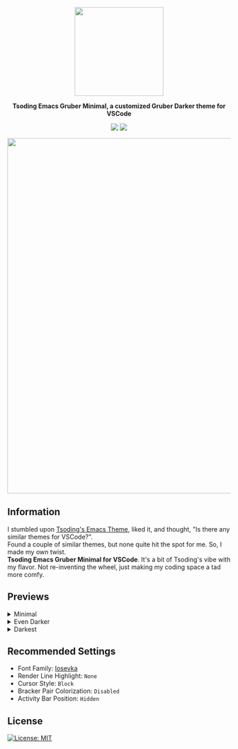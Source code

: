 <p align="center">
<img align="center" src="https://raw.githubusercontent.com/AnksioXD/Tsoding-Serene-Edition-For-VSCode/main/assets/tsgrubmin.png" width="200" height="200">
</p>
<p align="center">
  <strong>Tsoding Emacs Gruber Minimal, a customized Gruber Darker theme for VSCode</strong><br>
</p>
<p align="center">
  <img src="https://api.visitorbadge.io/api/visitors?path=https%3A%2F%2Fgithub.com%2FAnksioXD%2FTsoding-Gruber-Minimal-For-VSCode&label=Visitors&labelColor=%23697689&countColor=%23d9e3f0">
  <a href="https://discord.gg/ZXJHCa3rK8"><img src="https://img.shields.io/badge/Discord-%235865F2.svg?style=for-the-badge&logo=discord&logoColor=white"></a>
</p>
<p align="center">
  <img src="https://raw.githubusercontent.com/AnksioXD/Tsoding-Serene-Edition-For-VSCode/main/assets/preview.png" width="800">
</p>

## Information
I stumbled upon <a href="https://github.com/rexim/gruber-darker-theme">Tsoding's Emacs Theme</a>, liked it, and thought, "Is there any similar themes for VSCode?". <br> Found a couple of similar themes, but none quite hit the spot for me. So, I made my own twist. <br> **Tsoding Emacs Gruber Minimal for VSCode**. It's a bit of Tsoding's vibe with my flavor. Not re-inventing the wheel, just making my coding space a tad more comfy. <br>

## Previews
<details>
<summary>Minimal</summary>
<img src="https://raw.githubusercontent.com/AnksioXD/Tsoding-Serene-Edition-For-VSCode/main/assets/preview_min.png" width="800">
</details>

<details>
<summary>Even Darker</summary>
<img src="https://raw.githubusercontent.com/AnksioXD/Tsoding-Serene-Edition-For-VSCode/main/assets/preview_even_darker.png" width="800">
</details>

<details>
<summary>Darkest</summary>
<img src="https://raw.githubusercontent.com/AnksioXD/Tsoding-Serene-Edition-For-VSCode/main/assets/preview_darkest.png" width="800">
</details>

## Recommended Settings
- Font Family: <a href="https://github.com/ryanoasis/nerd-fonts/releases/download/v3.1.1/Iosevka.zip">Iosevka</a>
- Render Line Highlight: `None`
- Cursor Style: `Block`
- Bracker Pair Colorization: `Disabled`
- Activity Bar Position: `Hidden`

## License
[![License: MIT](https://img.shields.io/badge/License-MIT-blue.svg?style=for-the-badge)](https://opensource.org/licenses/MIT)
